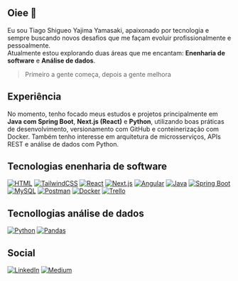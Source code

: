 ## Oiee 👋

Eu sou Tiago Shigueo Yajima Yamasaki, apaixonado por tecnologia e sempre buscando novos desafios que me façam evoluir profissionalmente e pessoalmente. </br>
Atualmente estou explorando duas áreas que me encantam: **Enenharia de software** e **Análise de dados**.

> Primeiro a gente começa, depois a gente melhora

## Experiência

No momento, tenho focado meus estudos e projetos principalmente em **Java com Spring Boot**, **Next.js (React)** e **Python**, utilizando boas práticas de desenvolvimento, versionamento com GitHub e conteinerização com Docker. Também tenho interesse em arquitetura de microsserviços, APIs REST e análise de dados com Python.

## Tecnologias enenharia de software

[![HTML](https://img.shields.io/badge/HTML-%23E34F26.svg?style=for-the-badge&logo=html5&logoColor=white)](#)
[![TailwindCSS](https://img.shields.io/badge/Tailwind%20CSS-%2338B2AC.svg?style=for-the-badge&logo=tailwind-css&logoColor=white)](#)
[![React](https://img.shields.io/badge/React-%2320232a.svg?style=for-the-badge&logo=react&logoColor=%2361DAFB)](#)
[![Next.js](https://img.shields.io/badge/Next.js-black?style=for-the-badge&logo=next.js&logoColor=white)](#)
[![Angular](https://img.shields.io/badge/Angular-%23DD0031.svg?style=for-the-badge&logo=angular&logoColor=white)](#)
[![Java](https://img.shields.io/badge/Java-%23ED8B00.svg?style=for-the-badge&logo=openjdk&logoColor=white)](#)
[![Spring Boot](https://img.shields.io/badge/Spring%20Boot-6DB33F?style=for-the-badge&logo=springboot&logoColor=fff)](#)
[![MySQL](https://img.shields.io/badge/MySQL-4479A1?style=for-the-badge&logo=mysql&logoColor=fff)](#)
[![Postman](https://img.shields.io/badge/Postman-FF6C37?style=for-the-badge&logo=postman&logoColor=white)](#)
[![Docker](https://img.shields.io/badge/Docker-2496ED?style=for-the-badge&logo=docker&logoColor=fff)](#)
[![Trello](https://img.shields.io/badge/Trello-0052CC?style=for-the-badge&logo=trello&logoColor=fff)](#)

## Tecnollogias análise de dados

[![Python](https://img.shields.io/badge/Python-FFD43B?style=for-the-badge&logo=python&logoColor=blue)](#)
[![Pandas](https://img.shields.io/badge/Pandas-2C2D72?style=for-the-badge&logo=pandas&logoColor=white)](#)

## Social

[![LinkedIn](https://custom-icon-badges.demolab.com/badge/LinkedIn-0A66C2?style=for-the-badge&logo=linkedin-white&logoColor=fff)](https://linkedin.com/in/tiago-yamasaki)
[![Medium](https://img.shields.io/badge/Medium-black?style=for-the-badge&logo=medium&logoColor=white)](https://medium.com/@tiago.yamasaki)
